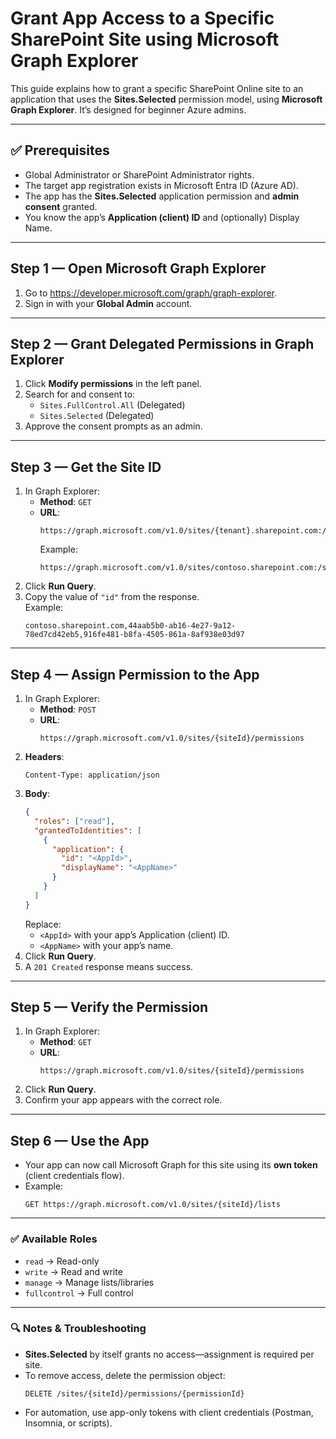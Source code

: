 # Grant App Access to a Specific SharePoint Site using Microsoft Graph Explorer

This guide explains how to grant a specific SharePoint Online site to an application that uses the **Sites.Selected** permission model, using **Microsoft Graph Explorer**. It’s designed for beginner Azure admins.

---

## ✅ Prerequisites
- Global Administrator or SharePoint Administrator rights.
- The target app registration exists in Microsoft Entra ID (Azure AD).
- The app has the **Sites.Selected** application permission and **admin consent** granted.
- You know the app’s **Application (client) ID** and (optionally) Display Name.

---

## Step 1 — Open Microsoft Graph Explorer
1. Go to https://developer.microsoft.com/graph/graph-explorer.
2. Sign in with your **Global Admin** account.

---

## Step 2 — Grant Delegated Permissions in Graph Explorer
1. Click **Modify permissions** in the left panel.
2. Search for and consent to:
   - `Sites.FullControl.All` (Delegated)
   - `Sites.Selected` (Delegated)
3. Approve the consent prompts as an admin.

---

## Step 3 — Get the Site ID
1. In Graph Explorer:
   - **Method**: `GET`
   - **URL**:
     ```
     https://graph.microsoft.com/v1.0/sites/{tenant}.sharepoint.com:/sites/{SiteName}
     ```
     Example:
     ```
     https://graph.microsoft.com/v1.0/sites/contoso.sharepoint.com:/sites/ProjectX
     ```
2. Click **Run Query**.
3. Copy the value of `"id"` from the response.  
   Example:
   ```
   contoso.sharepoint.com,44aab5b0-ab16-4e27-9a12-78ed7cd42eb5,916fe481-b8fa-4505-861a-8af938e03d97
   ```

---

## Step 4 — Assign Permission to the App
1. In Graph Explorer:
   - **Method**: `POST`
   - **URL**:
     ```
     https://graph.microsoft.com/v1.0/sites/{siteId}/permissions
     ```
2. **Headers**:
   ```
   Content-Type: application/json
   ```
3. **Body**:
   ```json
   {
     "roles": ["read"],
     "grantedToIdentities": [
       {
         "application": {
           "id": "<AppId>",
           "displayName": "<AppName>"
         }
       }
     ]
   }
   ```
   Replace:
   - `<AppId>` with your app’s Application (client) ID.
   - `<AppName>` with your app’s name.
4. Click **Run Query**.
5. A `201 Created` response means success.

---

## Step 5 — Verify the Permission
1. In Graph Explorer:
   - **Method**: `GET`
   - **URL**:
     ```
     https://graph.microsoft.com/v1.0/sites/{siteId}/permissions
     ```
2. Click **Run Query**.
3. Confirm your app appears with the correct role.

---

## Step 6 — Use the App
- Your app can now call Microsoft Graph for this site using its **own token** (client credentials flow).
- Example:
  ```
  GET https://graph.microsoft.com/v1.0/sites/{siteId}/lists
  ```

---

### ✅ Available Roles
- `read` → Read-only
- `write` → Read and write
- `manage` → Manage lists/libraries
- `fullcontrol` → Full control

---

### 🔍 Notes & Troubleshooting
- **Sites.Selected** by itself grants no access—assignment is required per site.
- To remove access, delete the permission object:
  ```
  DELETE /sites/{siteId}/permissions/{permissionId}
  ```
- For automation, use app-only tokens with client credentials (Postman, Insomnia, or scripts).